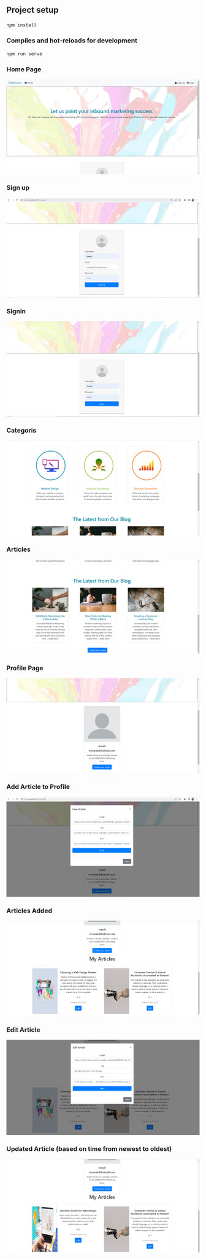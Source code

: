
## Project setup
```
npm install
```

### Compiles and hot-reloads for development
```
npm run serve
```

### Home Page


 ![image](/src/assets/home.png)

 ### Sign up

  ![image](/src/assets/signup.png)

### Signin

 ![image](/src/assets/login.png)

### Categoris

 ![image](/src/assets/homepic2.png)

### Articles

 ![image](/src/assets/homepic3.png)

 ### Profile Page

  ![image](/src/assets/profile.png)

  ### Add Article to Profile 

   ![image](/src/assets/addArticle.png)

 ### Articles Added

  ![image](/src/assets/articles.png)

  ### Edit Article

   ![image](/src/assets/editArticle.png)

  ### Updated Article (based on time from newest to oldest)

 ![image](/src/assets/updated.png)



